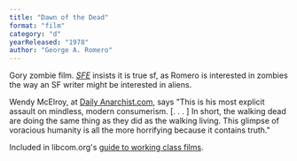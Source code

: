 ```yaml
---
title: "Dawn of the Dead"
format: "film"
category: "d"
yearReleased: "1978"
author: "George A. Romero"
---
```

Gory zombie film. <a href="http://www.sf-encyclopedia.com/entry/dawn_of_the_dead"><i> SFE</i></a> insists it is true sf, as Romero is interested in  zombies the way an SF writer might be interested in aliens.

Wendy McElroy, at <a href="http://dailyanarchist.com/2013/01/21/political-message-of-the-rising-zombie/"> Daily Anarchist.com</a>, says "This is his most explicit assault on  mindless, modern consumerism. [. . . ] In short, the walking dead  are doing the same thing as they did as the walking living. This  glimpse of voracious humanity is all the more horrifying because it  contains truth."

Included in libcom.org's <a href="https://libcom.org/library/working-class-cinema-video-guide"> guide to working class films</a>.
